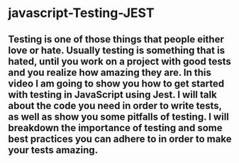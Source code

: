 # javascript-Testing-JEST

## Testing is one of those things that people either love or hate. Usually testing is something that is hated, until you work on a project with good tests and you realize how amazing they are. In this video I am going to show you how to get started with testing in JavaScript using Jest. I will talk about the code you need in order to write tests, as well as show you some pitfalls of testing. I will breakdown the importance of testing and some best practices you can adhere to in order to make your tests amazing.
